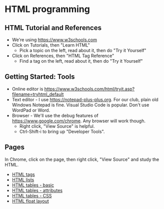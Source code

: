 # HTML programming

## HTML Tutorial and References
* We're using <https://www.w3schools.com>
* Click on Tutorials, then "Learn HTML"
    * Pick a topic on the left, read about it, then do "Try it Yourself"
* Click on References, then "HTML Tag Reference"
    * Find a tag on the left, read about it, then do "Try it Yourself"

## Getting Started: Tools

* Online editor is <https://www.w3schools.com/html/tryit.asp?filename=tryhtml_default>
* Text editor - I use <https://notepad-plus-plus.org>. For our club, plain old Windows Notepad is fine. Visual Studio Code is popular. Don't use WordPad or Word.
* Browser - We'll use the debug features of <https://www.google.com/chrome>. Any browser will work though.
    * Right click, "View Source" is helpful.
    * Ctrl-Shift-i to bring up "Developer Tools".

## Pages

In Chrome, click on the page, then right click, "View Source" and study the HTML.

* [HTML tags](html/henry_v) 
* [HTML lists](html/lists) 
* [HTML tables - basic](html/tables_basic) 
* [HTML tables - attributes](html/tables_attributes) 
* [HTML tables - CSS](html/tables_css) 
* [HTML float layout](html/float_layout) 
